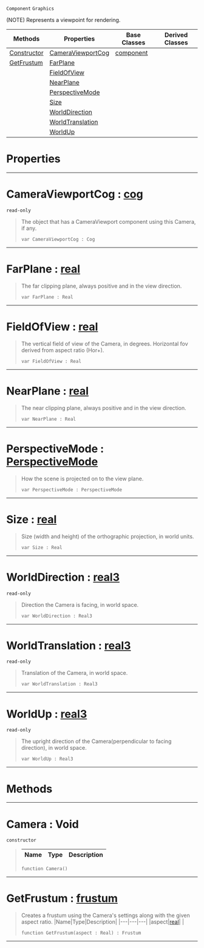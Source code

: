  `Component` `Graphics`



(NOTE) Represents a viewpoint for rendering.

|Methods|Properties|Base Classes|Derived Classes|
|---|---|---|---|
|[Constructor](camera.md#camera-void)|[CameraViewportCog](camera.md#cameraviewportcog-zilch-e)|[component](component.md)| |
|[GetFrustum](camera.md#getfrustum-zilch-engine-d)|[FarPlane](camera.md#farplane-zilch-engine-doc)| | |
| |[FieldOfView](camera.md#fieldofview-zilch-engine)| | |
| |[NearPlane](camera.md#nearplane-zilch-engine-do)| | |
| |[PerspectiveMode](camera.md#perspectivemode-zilch-eng)| | |
| |[Size](camera.md#size-zilch-engine-documen)| | |
| |[WorldDirection](camera.md#worlddirection-zilch-engi)| | |
| |[WorldTranslation](camera.md#worldtranslation-zilch-en)| | |
| |[WorldUp](camera.md#worldup-zilch-engine-docu)| | |


 #  Properties


---  
 #  CameraViewportCog : [cog](cog.md)

 `read-only`

> The object that has a CameraViewport component using this Camera, if any.
> ```TS:Nada
> var CameraViewportCog : Cog


---  
 #  FarPlane : [real](../nada_base_types/real.md)

> The far clipping plane, always positive and in the view direction.
> ```TS:Nada
> var FarPlane : Real


---  
 #  FieldOfView : [real](../nada_base_types/real.md)

> The vertical field of view of the Camera, in degrees. Horizontal fov derived from aspect ratio (Hor+).
> ```TS:Nada
> var FieldOfView : Real


---  
 #  NearPlane : [real](../nada_base_types/real.md)

> The near clipping plane, always positive and in the view direction.
> ```TS:Nada
> var NearPlane : Real


---  
 #  PerspectiveMode : [PerspectiveMode](../enum_reference.md#perspectivemode)

> How the scene is projected on to the view plane.
> ```TS:Nada
> var PerspectiveMode : PerspectiveMode


---  
 #  Size : [real](../nada_base_types/real.md)

> Size (width and height) of the orthographic projection, in world units.
> ```TS:Nada
> var Size : Real


---  
 #  WorldDirection : [real3](../nada_base_types/real3.md)

 `read-only`

> Direction the Camera is facing, in world space.
> ```TS:Nada
> var WorldDirection : Real3


---  
 #  WorldTranslation : [real3](../nada_base_types/real3.md)

 `read-only`

> Translation of the Camera, in world space.
> ```TS:Nada
> var WorldTranslation : Real3


---  
 #  WorldUp : [real3](../nada_base_types/real3.md)

 `read-only`

> The upright direction of the Camera(perpendicular to facing direction), in world space.
> ```TS:Nada
> var WorldUp : Real3


---  
 #  Methods


---  
 #  Camera : Void

 `constructor`

> 
> |Name|Type|Description|
> |---|---|---|
> ```TS:Nada
> function Camera()
> ``` 


---  
 #  GetFrustum : [frustum](frustum.md)

> Creates a frustum using the Camera's settings along with the given aspect ratio.
> |Name|Type|Description|
> |---|---|---|
> |aspect|[real](../nada_base_types/real.md)| |
> ```TS:Nada
> function GetFrustum(aspect : Real) : Frustum
> ``` 


---  
 

 